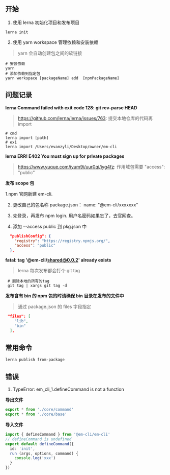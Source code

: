 ## 开始

1. 使用 lerna 初始化项目和发布项目

```shell
lerna init
```

2. 使用 yarn workspace 管理依赖和安装依赖

> yarn 会自动创建包之间的软链接

```shell
# 安装依赖
yarn
# 添加依赖到指定包
yarn workspace [packageName] add  [npmPackageName]
```

## 问题记录

**lerna Command failed with exit code 128: git rev-parse HEAD**

> https://github.com/lerna/lerna/issues/763: 提交本地仓库的代码再 import

```shell
# cmd
lerna import [path]
# ex1
lerna import /Users/evanzyli/Desktop/owner/em-cli
```

**lerna ERR! E402 You must sign up for private packages**

> https://www.yuque.com/iyum9i/uur0qi/iyg4fz: 作用域包需要 "access": "public"

**发布 scope 包**

1.npm 官网新建 em-cli.

2. 更改自己的包名称 package.json： name: "@em-cli/xxxxxxx"

3. 先登录，再发布 npm login. 用户名密码如果忘了，去官网查。

4. 添加 --access public 到 pkg.json 中

```json
  "publishConfig": {
    "registry": "https://registry.npmjs.org/",
    "access": "public"
  },
```

**fatal: tag '@em-cli/shared@0.0.2' already exists**

> lerna 每次发布都会打个 git tag

```shell
 # 删除本地的所有的tag
 git tag | xargs git tag -d
```

**发布含有 bin 的 npm 包的时请确保 bin 目录在发布的文件中**

> 通过 package.json 的 files 字段指定

```json
 "files": [
    "lib",
    "bin"
  ],
```

## 常用命令

```shell
lerna publish from-package
```

## 错误

1.  TypeError: em_cli_1.defineCommand is not a function

**导出文件**

```ts
export * from './core/command'
export * from './core/base'
```

**导入文件**

```ts
import { defineCommand } from '@em-cli/em-cli'
// defineCommand is undefined
export default defineCommand({
  id: 'init',
  run (args, options, command) {
    console.log('xxx')
  }
})
```
